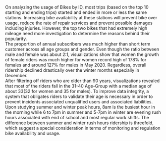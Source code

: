 On analyzing the usage of Bikes by ID, most trips (based on the top 10 starting and ending trips) started and ended in more or less the same stations.  Increasing bike availability at these stations will prevent bike over usage, reduce the rate of repair services and prevent possible damages including injuries.  However, the top two bikes that had extremely high mileage need more investigation to determine the reasons behind their popularity.  
The proportion of annual subscribers was much higher than short term customer across all age groups and gender.  Even though the ratio between male and female was about 2:1, visualizations show that women the growth of female riders was much higher for women record high of 178% for females and around 127% for males in May 2020.  Regardless, overall ridership declined drastically over the winter months especially in December.  
After filtering off riders who are older than 90 years, visualizations revealed that most of the riders fall in the 31-40 Age-Group with a median age of about 33(32 for women and 35 for males).   To improve data integrity, a system that obligates riders to validate their age is necessary in order to prevent incidents associated unqualified users and associated liabilities.
Upon studying summer and winter peak hours, 8am is the busiest hour in the morning while 6 to 7pm in summer and 5-7pm in winter are evening rush hours associated with end of school and most regular work shifts.  The difference between summer and winter rush hours ridership is threefold, which suggest a special consideration in terms of monitoring and regulation bike availability and usage.